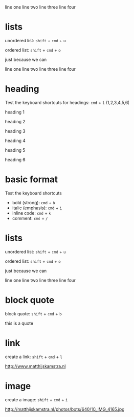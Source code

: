 
line one
line two
line three
line four


# lists

unordered list: `shift` + `cmd` + `u`

ordered list: `shift` + `cmd` + `o`


just because we can

line one
line two
line three
line four


# heading

Test the keyboard shortcuts for headings: `cmd` + `1` (1,2,3,4,5,6)

heading 1

heading 2

heading 3

heading 4

heading 5

heading 6

# basic format

Test the keyboard shortcuts

- bold (strong): `cmd` + `b`
- italic (emphasis): `cmd` + `i`
- inline code: `cmd` + `k`
- comment: `cmd` + `/`

# lists

unordered list: `shift` + `cmd` + `u`

ordered list: `shift` + `cmd` + `o`


just because we can

line one
line two
line three
line four

# block quote

block quote: `shift` + `cmd` + `b`

this is a quote

# link

create a link: `shift` + `cmd` + `l`

http://www.matthijskamstra.nl

# image

create a image: `shift` + `cmd` + `i`

http://matthijskamstra.nl/photos/bots/640/10_IMG_4165.jpg


